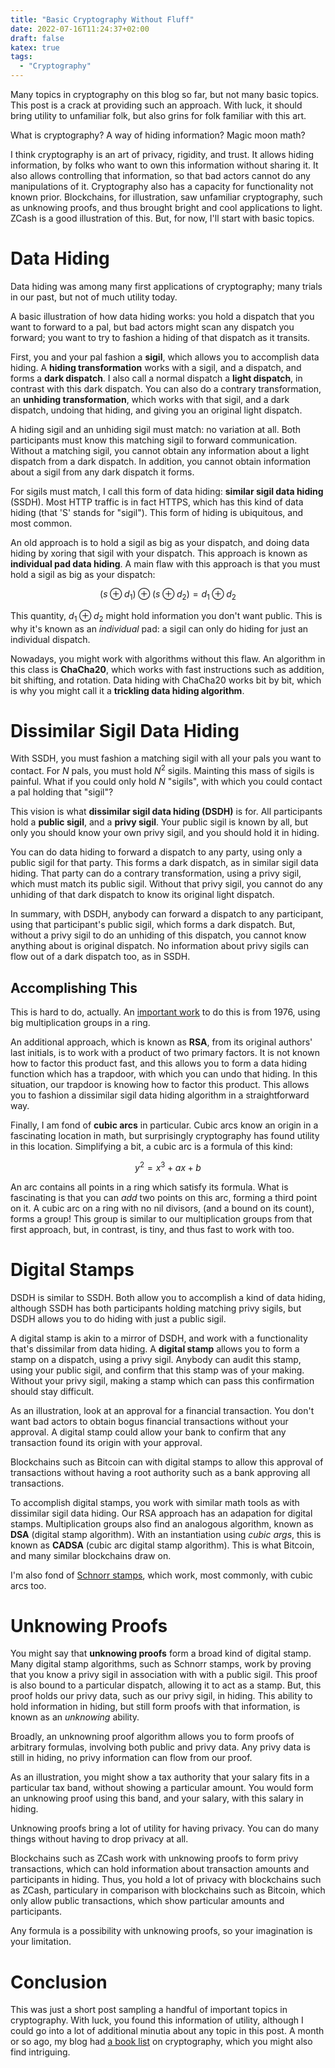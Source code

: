 ```yaml
---
title: "Basic Cryptography Without Fluff"
date: 2022-07-16T11:24:37+02:00
draft: false
katex: true
tags:
  - "Cryptography"
---
```


Many topics in cryptography on this blog so far, but not many basic topics.
This post is a crack at providing such an approach.
With luck, it should bring utility to unfamiliar folk, but also
grins for folk familiar with this art.

<!--more-->

What is cryptography?
A way of hiding information?
Magic moon math?

I think cryptography is an art of privacy, rigidity, and trust.
It allows hiding information, by folks who want to own this information
without sharing it.
It also allows controlling that information, so that bad actors cannot
do any manipulations of it.
Cryptography also has a capacity for functionality not known prior.
Blockchains, for illustration, saw unfamiliar cryptography, such as unknowing proofs, and thus brought
bright and cool applications to light.
ZCash is a good illustration of this.
But, for now, I'll start with basic topics.

# Data Hiding

Data hiding was among many first applications of cryptography;
many trials in our past, but not of much utility today.

A basic illustration of how data hiding works: you hold a dispatch
that you want to forward to a pal, but bad actors might scan
any dispatch you forward; you want to try to fashion a hiding of that dispatch
as it transits.

First, you and your pal fashion a **sigil**, which allows you to
accomplish data hiding.
A **hiding transformation** works with a sigil, and a dispatch,
and forms a **dark dispatch**.
I also call a normal dispatch a **light dispatch**, in contrast
with this dark dispatch.
You can also do a contrary transformation, an **unhiding transformation**,
which works with that sigil, and a dark dispatch, undoing that hiding,
and giving you an original light dispatch.

A hiding sigil and an unhiding sigil must match: no variation at all.
Both participants must know this matching sigil to forward communication.
Without a matching sigil, you cannot obtain any information about a light dispatch from a dark dispatch.
In addition, you cannot obtain information about a sigil from any dark dispatch
it forms.

For sigils must match, I call this form of data hiding:
**similar sigil data hiding** (SSDH).
Most HTTP traffic is in fact HTTPS,
which has this kind of data hiding (that 'S' stands for "sigil").
This form of hiding is ubiquitous, and most common.

An old approach is to hold a sigil as big as your dispatch,
and doing data hiding by xoring that sigil with your dispatch.
This approach is known as **individual pad data hiding**.
A main flaw with this approach is that you must hold a sigil
as big as your dispatch:

$$
(s \oplus d_1) \oplus (s \oplus d_2) = d_1 \oplus d_2
$$

This quantity, $d_1 \oplus d_2$ might hold information you don't want public.
This is why it's known as an _individual_ pad: a sigil can only do hiding
for just an individual dispatch.

Nowadays, you might work with algorithms without this flaw.
An algorithm in this class is **ChaCha20**, which works with fast
instructions such as addition, bit shifting, and rotation.
Data hiding with ChaCha20 works bit by bit, which is why you might
call it a **trickling data hiding algorithm**.

# Dissimilar Sigil Data Hiding

With SSDH, you must fashion a matching sigil with all your pals you want
to contact.
For $N$ pals, you must hold $N^2$ sigils.
Mainting this mass of sigils is painful.
What if you could only hold $N$ "sigils", with which you could
contact a pal holding that "sigil"?

This vision is what **dissimilar sigil data hiding (DSDH)** is for.
All participants hold a **public sigil**, and a **privy sigil**.
Your public sigil is known by all, but only you should know
your own privy sigil, and you should hold it in hiding.

You can do data hiding to forward a dispatch to any party, using
only a public sigil for that party.
This forms a dark dispatch, as in similar sigil data hiding.
That party can do a contrary transformation, using a privy sigil,
which must match its public sigil.
Without that privy sigil, you cannot do any unhiding of that
dark dispatch to know its original light dispatch.

In summary, with DSDH, anybody can forward a dispatch
to any participant, using that participant's public sigil, which forms
a dark dispatch.
But, without a privy sigil to do an unhiding of this dispatch, you cannot
know anything about is original dispatch.
No information about privy sigils can flow out of a dark dispatch too,
as in SSDH.

## Accomplishing This

This is hard to do, actually.
An [important work](https://ee.stanford.edu/~hellman/publications/24.pdf) to do this is from 1976, using big multiplication groups in a ring.

An additional approach, which is known as **RSA**, from its original authors' last initials, is to work with a product of two primary factors.
It is not known how to factor this product fast, and this allows you to form
a data hiding function which has a trapdoor, with which you can undo
that hiding.
In this situation, our trapdoor is knowing how to factor this product.
This allows you to fashion a dissimilar sigil data hiding algorithm
in a straightforward way.

Finally, I am fond of **cubic arcs** in particular.
Cubic arcs know an origin in a fascinating location in math, but surprisingly
cryptography has found utility in this location.
Simplifying a bit, a cubic arc is a formula of this kind:

$$
y^2 = x^3 + a x + b
$$

An arc contains all points in a ring which satisfy its formula.
What is fascinating is that you can _add_ two points on this arc,
forming a third point on it.
A cubic arc on a ring with no nil divisors, (and a bound on its count),
forms a group!
This group is similar to our multiplication groups from that first approach,
but, in contrast, is tiny, and thus fast to work with too.

# Digital Stamps

DSDH is similar to SSDH.
Both allow you to accomplish a kind of data hiding,
although SSDH has both participants holding matching privy sigils,
but DSDH allows you to do hiding with just a public sigil.

A digital stamp is akin to a mirror of DSDH, and work
with a functionality that's dissimilar from data hiding.
A **digital stamp** allows you to form a stamp on a dispatch,
using a privy sigil.
Anybody can audit this stamp, using your public sigil, and confirm that this stamp
was of your making.
Without your privy sigil, making a stamp which can pass this
confirmation should stay difficult.

As an illustration, look at an approval for a financial transaction.
You don't want bad actors to obtain bogus financial transactions
without your approval.
A digital stamp could allow your bank to confirm that
any transaction found its origin with your approval.

Blockchains such as Bitcoin can with digital stamps
to allow this approval of transactions without having
a root authority such as a bank approving all transactions.

To accomplish digital stamps, you work with similar math
tools as with dissimilar sigil data hiding.
Our RSA approach has an adapation for digital stamps.
Multiplication groups also find an analogous algorithm,
known as **DSA** (digital stamp algorithm).
With an instantiation using _cubic args_, this is known
as **CADSA** (cubic arc digital stamp algorithm).
This is what Bitcoin, and many similar blockchains draw on.

I'm also fond of [Schnorr stamps](https://www.wikiwand.com/en/Schnorr_signature), which work, most commonly, with
cubic arcs too.

# Unknowing Proofs

You might say that **unknowing proofs** form a broad kind of
digital stamp.
Many digital stamp algorithms, such as Schnorr stamps, work
by proving that you know a privy sigil in association
with with a public sigil.
This proof is also bound to a particular dispatch,
allowing it to act as a stamp.
But, this proof holds our privy data, such as our privy sigil,
in hiding.
This ability to hold information in hiding, but still form
proofs with that information, is known as an _unknowing_ ability.

Broadly, an unknowning proof algorithm allows you to form
proofs of arbitrary formulas, involving both public and privy
data.
Any privy data is still in hiding, no privy information
can flow from our proof.

As an illustration, you might show a tax authority
that your salary fits in a particular tax band,
without showing a particular amount.
You would form an unknowing proof using this band,
and your salary, with this salary in hiding.

Unknowing proofs bring a lot of utility for having privacy.
You can do many things without having to drop privacy at all.

Blockchains such as ZCash work with unknowing proofs
to form privy transactions, which can hold information
about transaction amounts and participants in hiding.
Thus, you hold a lot of privacy with
blockchains such as ZCash, particulary in comparison
with blockchains such as Bitcoin, which only allow
public transactions, which show particular amounts and participants.

Any formula is a possibility with unknowing proofs,
so your imagination is your limitation.

# Conclusion

This was just a short post sampling a handful of important
topics in cryptography.
With luck, you found this information of utility,
although I could go into a lot of additional minutia
about any topic in this post.
A month or so ago, my blog had [a book list](/posts/2022/05/some-cryptography-books-i-like/) on cryptography, which you
might also find intriguing.

